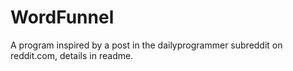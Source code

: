 # WordFunnel
A program inspired by a post in the dailyprogrammer subreddit on reddit.com, details in readme.
